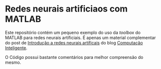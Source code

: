 # Redes neurais artificiaos com MATLAB

Este repositório contém um pequeno exemplo do uso da *toolbox* do MATLAB para redes neurais artificiais.
É apenas um material complementar do post de [Introdução a redes neurais artificais](http:computacaointeligente.com.br/artigos/redes-neurais-artificiais/)
do blog [Computação Inteligente](http://computacaointeligente.com.br).

O Código possui bastante comentários para melhor compreensão do mesmo.